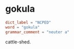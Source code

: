 # gokula

``` toml
dict_label = "NCPED"
word = "gokula"
grammar_comment = "neuter a"
```

cattle\-shed.

